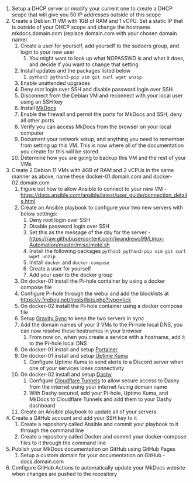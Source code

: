 1. Setup a DHCP server or modify your current one to create a DHCP scope that will give you 50 IP addresses outside of this scope
2. Create a Debian 11 VM with 1GB of RAM and 1 vCPU. Set a static IP that is outside of your DHCP scope and change the hostname mkdocs.domain.com (replace domain.com with your chosen domain name)
	1. Create a user for yourself, add yourself to the sudoers group, and login to your new user
		1. You might want to look up what NOPASSWD is and what it does, and decide if you want to change that setting
	2. Install updates and the packages listed below
		1. `python3 python3-pip vim git curl wget unzip`
	3. Enable unattended upgrades
	4. Deny root login over SSH and disable password login over SSH
	5. Disconnect from the Debian VM and reconnect with your local user using an SSH key
	6. Install [MkDocs](https://www.mkdocs.org/getting-started/)
	7. Enable the firewall and permit the ports for MkDocs and SSH, deny all other ports
	8. Verify you can access MkDocs from the browser on your local computer
	9. Document your network setup, and anything you need to remember from setting up this VM. This is now where all of the documentation you create for this will be stored.
	10. Determine how you are going to backup this VM and the rest of your VMs
3. Create 2 Debian 11 VMs with 4GB of RAM and 2 vCPUs in the same manner as above, name these docker-01.domain.com and docker-02.domain.com
	1. Figure out how to allow Ansible to connect to your new VM - https://docs.ansible.com/ansible/latest/user_guide/connection_details.html
	2. Create an Ansible playbook to configure your two new servers with below settings:
		1. Deny root login over SSH
		2. Disable password login over SSH
		3. Set this as the message of the day for the server - https://raw.githubusercontent.com/jwandrews99/Linux-Automation/master/misc/motd.sh
		4. Install the following packages `python3 python3-pip vim git curl wget unzip`
		5. Install `docker` and `docker-compose`
		6. Create a user for yourself
		7. Add your user to the docker group
	3. On docker-01 install the Pi-hole container by using a docker compose file
	4. Configure Pi-hole through the webui and add the blocklists at https://v.firebog.net/hosts/lists.php?type=tick
	5. On docker-02 install the Pi-hole container using a docker compose file
	6. Setup [Gravity Sync](https://github.com/vmstan/gravity-sync) to keep the two servers in sync
	7. Add the domain names of your 3 VMs to the Pi-hole local DNS, you can now resolve these hostnames in your browser
		1. From now on, when you create a service with a hostname, add it to the Pi-hole local DNS
	8. On docker-01 install and setup [Portainer](https://docs.portainer.io/start/intro)
	9. On docker-01 install and setup [Uptime Kuma](https://github.com/louislam/uptime-kuma)
		1. Configure Uptime Kuma to send alerts to a Discord server when one of your services loses connectivity
	10. On docker-02 install and setup [Dashy](https://github.com/lissy93/dashy)
		1. Configure [Cloudflare Tunnels](https://developers.cloudflare.com/cloudflare-one/connections/connect-apps) to allow secure access to Dashy from the internet using your internet facing domain name
		2. With Dashy secured, add your Pi-hole, Uptime Kuma, and MkDocs to Cloudflare Tunnels and add them to your Dashy dashboard
	11. Create an Ansible playbook to update all of your servers 
4. Create a GitHub account and add your SSH key to it
	1. Create a repository called Ansible and commit your playbook to it through the command line
	2. Create a repository called Docker and commit your docker-compose files to it through the command line
5. Publish your MkDocs documentation on GitHub using GitHub Pages
	1. Setup a custom domain for your documentation on GitHub - docs.domain.com
6. Configure GitHub Actions to automatically update your MkDocs website when changes are pushed to the repository